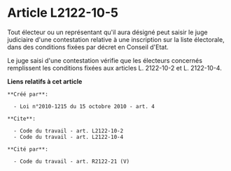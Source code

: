 # Article L2122-10-5

Tout électeur ou un représentant qu'il aura désigné peut saisir le juge judiciaire d'une contestation relative à une
inscription sur la liste électorale, dans des conditions fixées par décret en Conseil d'Etat. 

Le juge saisi d'une contestation vérifie que les électeurs concernés remplissent les conditions fixées aux articles L.
2122-10-2 et L. 2122-10-4.

**Liens relatifs à cet article**

	**Créé par**:

	  - Loi n°2010-1215 du 15 octobre 2010 - art. 4

	**Cite**:

	  - Code du travail - art. L2122-10-2
	  - Code du travail - art. L2122-10-4

	**Cité par**:

	  - Code du travail - art. R2122-21 (V)
